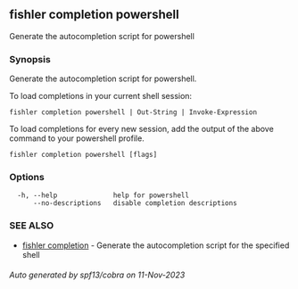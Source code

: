 ## fishler completion powershell

Generate the autocompletion script for powershell

### Synopsis

Generate the autocompletion script for powershell.

To load completions in your current shell session:

	fishler completion powershell | Out-String | Invoke-Expression

To load completions for every new session, add the output of the above command
to your powershell profile.


```
fishler completion powershell [flags]
```

### Options

```
  -h, --help              help for powershell
      --no-descriptions   disable completion descriptions
```

### SEE ALSO

* [fishler completion](fishler_completion.md)	 - Generate the autocompletion script for the specified shell

###### Auto generated by spf13/cobra on 11-Nov-2023
